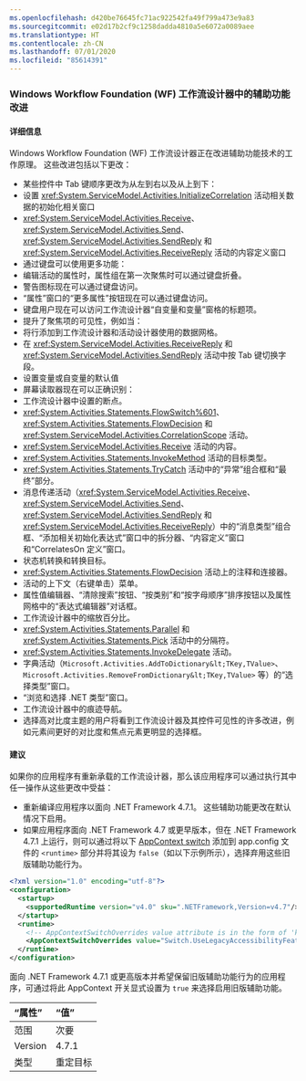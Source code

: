 ```yaml
---
ms.openlocfilehash: d420be76645fc71ac922542fa49f799a473e9a83
ms.sourcegitcommit: e02d17b2cf9c1258dadda4810a5e6072a0089aee
ms.translationtype: HT
ms.contentlocale: zh-CN
ms.lasthandoff: 07/01/2020
ms.locfileid: "85614391"
---
```

### <a name="accessibility-improvements-in-windows-workflow-foundation-wf-workflow-designer"></a>Windows Workflow Foundation (WF) 工作流设计器中的辅助功能改进

#### <a name="details"></a>详细信息

Windows Workflow Foundation (WF) 工作流设计器正在改进辅助功能技术的工作原理。 这些改进包括以下更改：

- 某些控件中 Tab 键顺序更改为从左到右以及从上到下：
- 设置 <xref:System.ServiceModel.Activities.InitializeCorrelation> 活动相关数据的初始化相关窗口
- <xref:System.ServiceModel.Activities.Receive>、<xref:System.ServiceModel.Activities.Send>、<xref:System.ServiceModel.Activities.SendReply> 和 <xref:System.ServiceModel.Activities.ReceiveReply> 活动的内容定义窗口
- 通过键盘可以使用更多功能：
- 编辑活动的属性时，属性组在第一次聚焦时可以通过键盘折叠。
- 警告图标现在可以通过键盘访问。
- “属性”窗口的“更多属性”按钮现在可以通过键盘访问。
- 键盘用户现在可以访问工作流设计器“自变量和变量”窗格的标题项。
- 提升了聚焦项的可见性，例如当：
- 将行添加到工作流设计器和活动设计器使用的数据网格。
- 在 <xref:System.ServiceModel.Activities.ReceiveReply> 和 <xref:System.ServiceModel.Activities.SendReply> 活动中按 Tab 键切换字段。
- 设置变量或自变量的默认值
- 屏幕读取器现在可以正确识别：
- 工作流设计器中设置的断点。
- <xref:System.Activities.Statements.FlowSwitch%601>、<xref:System.Activities.Statements.FlowDecision> 和 <xref:System.ServiceModel.Activities.CorrelationScope> 活动。
- <xref:System.ServiceModel.Activities.Receive> 活动的内容。
- <xref:System.Activities.Statements.InvokeMethod> 活动的目标类型。
- <xref:System.Activities.Statements.TryCatch> 活动中的“异常”组合框和“最终”部分。
- 消息传递活动（<xref:System.ServiceModel.Activities.Receive>、<xref:System.ServiceModel.Activities.Send>、<xref:System.ServiceModel.Activities.SendReply> 和 <xref:System.ServiceModel.Activities.ReceiveReply>）中的“消息类型”组合框、“添加相关初始化表达式”窗口中的拆分器、“内容定义”窗口和“CorrelatesOn 定义”窗口。
- 状态机转换和转换目标。
- <xref:System.Activities.Statements.FlowDecision> 活动上的注释和连接器。
- 活动的上下文（右键单击）菜单。
- 属性值编辑器、“清除搜索”按钮、“按类别”和“按字母顺序”排序按钮以及属性网格中的“表达式编辑器”对话框。
- 工作流设计器中的缩放百分比。
- <xref:System.Activities.Statements.Parallel> 和 <xref:System.Activities.Statements.Pick> 活动中的分隔符。
- <xref:System.Activities.Statements.InvokeDelegate> 活动。
- 字典活动（`Microsoft.Activities.AddToDictionary&lt;TKey,TValue>`、`Microsoft.Activities.RemoveFromDictionary&lt;TKey,TValue>` 等）的“选择类型”窗口。
- “浏览和选择 .NET 类型”窗口。
- 工作流设计器中的痕迹导航。
- 选择高对比度主题的用户将看到工作流设计器及其控件可见性的许多改进，例如元素间更好的对比度和焦点元素更明显的选择框。

#### <a name="suggestion"></a>建议

如果你的应用程序有重新承载的工作流设计器，那么该应用程序可以通过执行其中任一操作从这些更改中受益：

- 重新编译应用程序以面向 .NET Framework 4.7.1。 这些辅助功能更改在默认情况下启用。
- 如果应用程序面向 .NET Framework 4.7 或更早版本，但在 .NET Framework 4.7.1 上运行，则可以通过将以下 [AppContext switch](~/docs/framework/configure-apps/file-schema/runtime/appcontextswitchoverrides-element.md) 添加到 app.config 文件的 `<runtime>` 部分并将其设为 `false`（如以下示例所示），选择弃用这些旧版辅助功能行为。

```xml
<?xml version="1.0" encoding="utf-8"?>
<configuration>
  <startup>
    <supportedRuntime version="v4.0" sku=".NETFramework,Version=v4.7"/>
  </startup>
  <runtime>
    <!-- AppContextSwitchOverrides value attribute is in the form of 'key1=true/false;key2=true/false  -->
    <AppContextSwitchOverrides value="Switch.UseLegacyAccessibilityFeatures=false" />
  </runtime>
</configuration>
```

面向 .NET Framework 4.7.1 或更高版本并希望保留旧版辅助功能行为的应用程序，可通过将此 AppContext 开关显式设置为 `true` 来选择启用旧版辅助功能。

| “属性”    | “值”       |
|:--------|:------------|
| 范围   | 次要       |
| Version | 4.7.1       |
| 类型    | 重定目标 |
